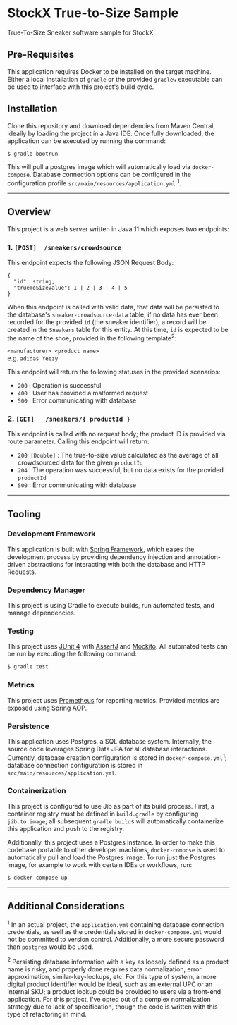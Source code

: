 # StockX True-to-Size Sample
True-To-Size Sneaker software sample for StockX

## Pre-Requisites
This application requires Docker to be installed on the target machine. Either a local installation of `gradle` or the 
provided `gradlew` executable can be used to interface with this project's build cycle.
 
## Installation
Clone this repository and download dependencies from Maven Central, ideally by loading the project in a Java IDE. Once 
fully downloaded, the application can be executed by running the command:
```bash
$ gradle bootrun
```
This will pull a postgres image which will automatically load via `docker-compose`. Database connection options can be 
configured in the configuration profile `src/main/resources/application.yml` <sup>1</sup>.

---

## Overview
This project is a web server written in Java 11 which exposes two endpoints:

### 1. `[POST]  /sneakers/crowdsource`
This endpoint expects the following JSON Request Body:

```
{
  "id": string,
  "trueToSizeValue": 1 | 2 | 3 | 4 | 5
}
```

When this endpoint is called with valid data, that data will be persisted to the database's `sneaker-crowdsource-data` 
table; if no data has ever been recorded for the provided `id` (the sneaker identifier), a record will be created in the 
`Sneakers` table for this entity. At this time, `id` is expected to be the name of the shoe, provided in the following 
template<sup>2</sup>:

`<manufacturer> <product name>`  
e.g. `adidas Yeezy`

This endpoint will return the following statuses in the provided scenarios:

* `200` : Operation is successful
* `400` : User has provided a malformed request
* `500` : Error communicating with database

### 2. `[GET]   /sneakers/{ productId }`

This endpoint is called with no request body; the product ID is provided via route parameter. Calling this endpoint will
return:

* `200 [Double]` : The true-to-size value calculated as the average of all crowdsourced data for the 
given `productId`
* `204` : The operation was successful, but no data exists for the provided `productId`
* `500` : Error communicating with database  

---

## Tooling

### Development Framework
This application is built with [Spring Framework](https://github.com/spring-projects/spring-framework), which eases the
development process by providing dependency injection and annotation-driven abstractions for interacting with both the 
database and HTTP Requests. 

### Dependency Manager
This project is using Gradle to execute builds, run automated tests, and manage dependencies.

### Testing
This project uses [JUnit 4](https://junit.org/junit4/) with [AssertJ](https://github.com/joel-costigliola/assertj-core) 
and [Mockito](https://github.com/mockito/mockito). All automated tests can be run by executing the following command:
```bash
$ gradle test
```

### Metrics
This project uses [Prometheus](https://github.com/prometheus/prometheus) for reporting metrics. Provided metrics are 
exposed using Spring AOP.

### Persistence
This application uses Postgres, a SQL database system. Internally, the source code leverages Spring Data JPA for all
database interactions. Currently, database creation configuration is stored in `docker-compose.yml`<sup>1</sup>; 
database connection configuration is stored in `src/main/resources/application.yml`. 

### Containerization
This project is configured to use Jib as part of its build process. First, a container registry must be defined in 
`build.gradle` by configuring `jib.to.image`; all subsequent `gradle build`s will automatically containerize this
application and push to the registry.

Additionally, this project uses a Postgres instance. In order to make this codebase portable to other developer 
machines, `docker-compose` is used to automatically pull and load the Postgres image. To run just the Postgres image,
for example to work with certain IDEs or workflows, run:
```bash
$ docker-compose up
```

---

## Additional Considerations
<sup>1</sup> In an actual project, the `application.yml` containing database connection credentials, as well as the 
credentials stored in `docker-compose.yml` would not be committed to version control. Additionally, a more secure 
password than `postgres` would be used.

<sup>2</sup> Persisting database information with a key as loosely defined as a product name is risky, and properly done
requires data normalization, error approximation, similar-key-lookups, etc. For this type of system, a more digital 
product identifier would be ideal, such as an external UPC or an internal SKU; a product lookup could be provided to 
users via a front-end application. For this project, I've opted out of a complex normalization strategy due to lack of
specification, though the code is written with this type of refactoring in mind.